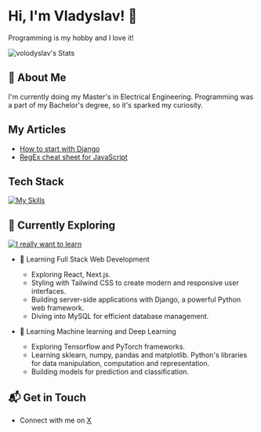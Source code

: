 # Hi, I'm Vladyslav! 👋

Programming is my hobby and I love it!

![volodyslav's Stats](https://github-readme-stats.vercel.app/api?username=volodyslav&theme=vue-dark&show_icons=true&hide_border=true&count_private=true)

## 🚀 About Me

I'm currently doing my Master's in Electrical Engineering. Programming was a part of my Bachelor's degree, so it's sparked my curiosity. 

## My Articles
- [How to start with Django](https://dev.to/volodyslav/how-to-start-with-django-5cp5)
- [RegEx cheat sheet for JavaScript](https://dev.to/volodyslav/regex-cheat-sheet-for-javascript-6np)


## Tech Stack
[![My Skills](https://skillicons.dev/icons?i=js,html,css,bash,bootstrap,c,cs,django,fastapi,git,jest,matlab,mongodb,mysql,nodejs,postman,postgres,py,qt,react,sklearn,tailwind,tauri,tensorflow,vite)](https://skillicons.dev)

## 🌱 Currently Exploring
[![I really want to learn](https://skillicons.dev/icons?i=blender,cpp,d3,docker,dotnet,electron,flask,godot,nextjs,redis,rust,ts,threejs,vue)](https://skillicons.dev)
- 🚀 Learning Full Stack Web Development
  - Exploring React, Next.js.
  - Styling with Tailwind CSS to create modern and responsive user interfaces.
  - Building server-side applications with Django, a powerful Python web framework.
  - Diving into MySQL for efficient database management.
    
- 🤖 Learning Machine learning and Deep Learning
  - Exploring Tensorflow and PyTorch frameworks.
  - Learning sklearn, numpy, pandas and matplotlib. Python's libraries for data manipulation, computation and representation.
  - Building models for prediction and classification.

## 📬 Get in Touch

- Connect with me on [X](https://twitter.com/volodys1ove)



<!--

Here are some ideas to get you started:

- 🔭 I’m currently working on ...
- 🌱 I’m currently learning ...
- 👯 I’m looking to collaborate on ...
- 🤔 I’m looking for help with ...
- 💬 Ask me about ...
- 📫 How to reach me: ...
- 😄 Pronouns: ...
- ⚡ Fun fact: ...
-->
